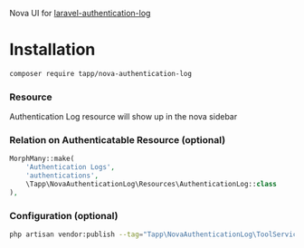 Nova UI for [laravel-authentication-log](https://github.com/rappasoft/laravel-authentication-log)

# Installation

``` sh
composer require tapp/nova-authentication-log
```

### Resource
Authentication Log resource will show up in the nova sidebar

### Relation on Authenticatable Resource (optional)
``` php
MorphMany::make(
    'Authentication Logs',
    'authentications',
    \Tapp\NovaAuthenticationLog\Resources\AuthenticationLog::class
),
```

### Configuration (optional)
``` sh
php artisan vendor:publish --tag="Tapp\NovaAuthenticationLog\ToolServiceProvider"
```
